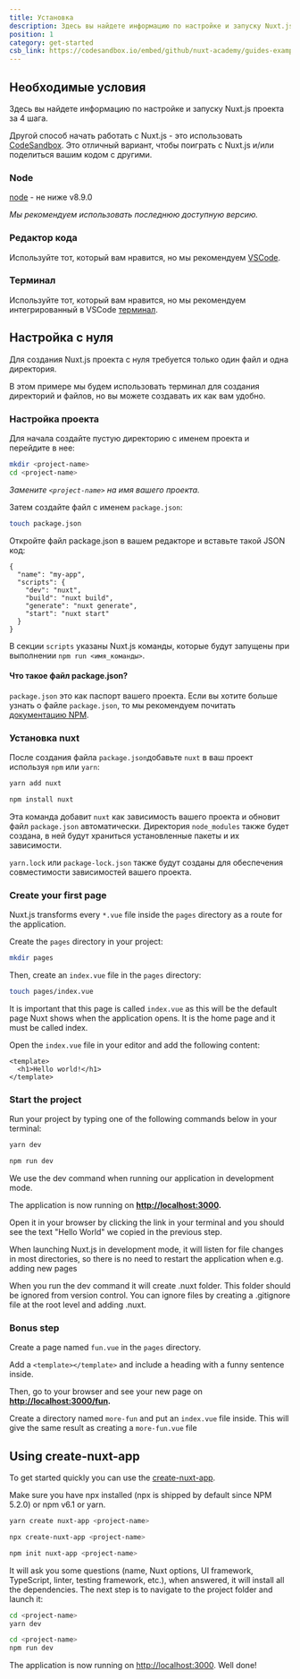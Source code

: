 ```yaml
---
title: Установка
description: Здесь вы найдете информацию по настройке и запуску Nuxt.js проекта за 4 шага.
position: 1
category: get-started
csb_link: https://codesandbox.io/embed/github/nuxt-academy/guides-examples/tree/master/01_get_started/01_installation?fontsize=14&hidenavigation=1&theme=dark
---
```


## Необходимые условия

Здесь вы найдете информацию по настройке и запуску Nuxt.js проекта за 4 шага.

<base-alert type="info">

Другой способ начать работать с Nuxt.js - это использовать [CodeSandbox](https://template.nuxtjs.org). Это отличный вариант, чтобы поиграть с Nuxt.js и/или поделиться вашим кодом с другими.

</base-alert>

### Node

[node](https://nodejs.org/en/download/) - не ниже v8.9.0

_Мы рекомендуем использовать последнюю доступную версию._

### Редактор кода

Используйте тот, который вам нравится, но мы рекомендуем [VSCode](https://code.visualstudio.com/).

### Терминал

Используйте тот, который вам нравится, но мы рекомендуем интегрированный в VSCode [терминал](https://code.visualstudio.com/docs/editor/integrated-terminal).

## Настройка с нуля

Для создания Nuxt.js проекта с нуля требуется только один файл и одна директория.

В этом примере мы будем использовать терминал для создания директорий и файлов, но вы можете создавать их как вам удобно.

### Настройка проекта

Для начала создайте пустую директорию с именем проекта и перейдите в нее:

```bash
mkdir <project-name>
cd <project-name>
```

_Замените `<project-name>` на имя вашего проекта._

Затем создайте файл с именем `package.json`:

```bash
touch package.json
```

Откройте файл package.json в вашем редакторе и вставьте такой JSON код:

```json{}[package.json]
{
  "name": "my-app",
  "scripts": {
    "dev": "nuxt",
    "build": "nuxt build",
    "generate": "nuxt generate",
    "start": "nuxt start"
  }
}
```

В секции `scripts` указаны Nuxt.js команды, которые будут запущены при выполнении `npm run <имя_команды>`.

#### **Что такое файл package.json?**

`package.json` это как паспорт вашего проекта. Если вы хотите больше узнать о файле `package.json`, то мы рекомендуем почитать [документацию NPM](https://docs.npmjs.com/creating-a-package-json-file).

### Установка nuxt

После создания файла `package.json`добавьте `nuxt` в ваш проект используя `npm` или `yarn`:

<code-group>
  <code-block label="Yarn" active>

```bash
yarn add nuxt
```

  </code-block>
  <code-block label="NPM">

```bash
npm install nuxt
```

  </code-block>
</code-group>

Эта команда добавит `nuxt` как зависимость вашего проекта и обновит файл `package.json` автоматически. Директория `node_modules` также будет создана, в ней будут храниться установленные пакеты и их зависимости.

<base-alert type="info">

`yarn.lock` или `package-lock.json` также будут созданы для обеспечения совместимости зависимостей вашего проекта.

</base-alert>

### Create your first page

Nuxt.js transforms every `*.vue` file inside the `pages` directory as a route for the application.

Create the `pages` directory in your project:

```bash
mkdir pages
```

Then, create an `index.vue` file in the `pages` directory:

```bash
touch pages/index.vue
```

It is important that this page is called `index.vue` as this will be the default page Nuxt shows when the application opens. It is the home page and it must be called index.

Open the `index.vue` file in your editor and add the following content:

```html{}[pages/index.vue]
<template>
  <h1>Hello world!</h1>
</template>
```

### Start the project

Run your project by typing one of the following commands below in your terminal:

<code-group>
  <code-block label="Yarn" active>

```bash
yarn dev
```

  </code-block>
  <code-block label="NPM">

```bash
npm run dev
```

  </code-block>
</code-group>

<base-alert type="info">

We use the dev command when running our application in development mode.

</base-alert>

The application is now running on **[http://localhost:3000](http://localhost:3000/).**

Open it in your browser by clicking the link in your terminal and you should see the text "Hello World" we copied in the previous step.

<base-alert type="info">

When launching Nuxt.js in development mode, it will listen for file changes in most directories, so there is no need to restart the application when e.g. adding new pages

</base-alert>

<base-alert type="warning">

When you run the dev command it will create .nuxt folder. This folder should be ignored from version control. You can ignore files by creating a .gitignore file at the root level and adding .nuxt.

</base-alert>

### Bonus step

Create a page named `fun.vue` in the `pages` directory.

Add a `<template></template>` and include a heading with a funny sentence inside.

Then, go to your browser and see your new page on **[http://localhost:3000/fun](http://localhost:3000/fun).**

<base-alert type="info">

Create a directory named `more-fun` and put an `index.vue` file inside. This will give the same result as creating a `more-fun.vue` file

</base-alert>

<app-modal>
  <code-sandbox  :src="csb_link"></code-sandbox>
</app-modal>

## Using create-nuxt-app

To get started quickly you can use the [create-nuxt-app](https://github.com/nuxt/create-nuxt-app).

Make sure you have npx installed (npx is shipped by default since NPM 5.2.0) or npm v6.1 or yarn.

<code-group>
  <code-block label="Yarn" active>

```bash
yarn create nuxt-app <project-name>
```

  </code-block>
  <code-block label="NPX">

```bash
npx create-nuxt-app <project-name>
```

  </code-block>
    <code-block label="NPM">

```bash
npm init nuxt-app <project-name>
```

  </code-block>

</code-group>

It will ask you some questions (name, Nuxt options, UI framework, TypeScript, linter, testing framework, etc.), when answered, it will install all the dependencies. The next step is to navigate to the project folder and launch it:

<code-group>
  <code-block label="Yarn" active>

```bash
cd <project-name>
yarn dev
```

  </code-block>
  <code-block label="NPM">

```bash
cd <project-name>
npm run dev
```

  </code-block>
</code-group>

The application is now running on [http://localhost:3000](http://localhost:3000). Well done!
